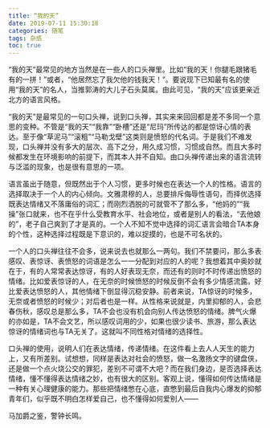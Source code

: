 ```yaml
---
title: “我的天”
date: 2019-07-11 15:30:18
categories: 随笔
tags: 杂感
toc: true
---
```

“我的天”最常见的地方当然是在一些人的口头禅里。比如“我的天！你腿毛跟猪毛有的一拼！”或者，“他居然忘了我欠他的钱我天！”。要说现下已知最有名的使用“我的天”的名人，当推郭涛的大儿子石头莫属。由此可见，“我的天”应该更亲近北方的语言风格。

“我的天”是最常见的一句口头禅，说到口头禅，其实来来回回都是差不多同一个意思的变种。不管是“我的天”“我靠”“卧槽”还是“尼玛”所传达的都是惊讶心情的表达。至于像“草泥马”“滚粗”“马勒戈壁”这类则是愤怒的代名词。于是我们不难发现，口头禅并没有多大的层次、高下之分，用久成习惯，习惯成自然。而且大多时候都发生在环境影响的前提下，而其本人并不自知。由口头禅传递出来的语言流转与泛滥的现象，也是很有意思的一项。

语言虽出于随意，但既然出于个人习惯，更多时候也在表达一个人的性格。语言的选择取决于一个人的内心倾向。文雅肃穆的人，总要排斥侮辱性语句，而择优选择既表达情绪又不落庸俗的词汇；而刚烈洒脱的可就管不了那么多，“他妈的”“我操”张口就来，也不在乎什么受教育水平、社会地位，或者是别人的看法，“去他娘的”，老子自己爽到了才是真的。一个人不知不觉中选择的词汇语言会暗合TA本身的个性，这种选择过程既是下意识的，难以捉摸的，也是不可名状的。

一个人的口头禅往往不会多，说来说去也就那么一两句。我们不禁要问，那么多表感叹、表惊讶、表愤怒的词语是怎么一一分配到对应的人的呢？我想着其中奥妙就在于，有的人常常表达惊讶，有的人好表现无奈，而还有的则时不时传递出愤怒的情绪。比如爱表惊讶的人，在无奈的时候愤怒的时候反倒不会有多少情感流露。好比爱表达愤怒的人，其他情绪下倒显得沉稳安静。前者来说，TA惊讶的时候多，无奈或者愤怒的时候少；对后者也是一样。从性格来说就是，内里抑郁的人，会悲春伤秋，感叹总是那么多，TA不会也没有机会向别人传达愤怒的情绪。脾气火爆的亦如是，TA不会文艺，所以感叹词用的少，如果也很少读书、旅游，那么表达惊讶的情绪词也与TA无关了。这就叫不同性格对情绪的选择性。

口头禅的使用，说明人们在表达情绪，传递情绪。在这件看上去人人天生的能力上，又有所差别。试想想，同样是表达对社会的愤怒，做一名激扬文字的键盘侠，还是做一个点火烧公交的罪犯，差别不可谓不大吧？而在我们身边，是否选择表达情绪，懂不懂得表达情绪之妙，也有很大的区别。客观上说，懂得如何传达情绪是一种有关心理健康的能力。那些把情绪憋在心底，直憋到最后自我内心爆发的抑郁青年们，似乎既不明白怎样爱自己，也不懂得如何爱别人——

马加爵之鉴，警钟长鸣。






